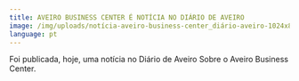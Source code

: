 ```yaml
---
title: AVEIRO BUSINESS CENTER É NOTÍCIA NO DIÁRIO DE AVEIRO
image: /img/uploads/notícia-aveiro-business-center_diário-aveiro-1024x862.png
language: pt
---
```

Foi publicada, hoje, uma notícia no Diário de Aveiro Sobre o Aveiro Business Center.
